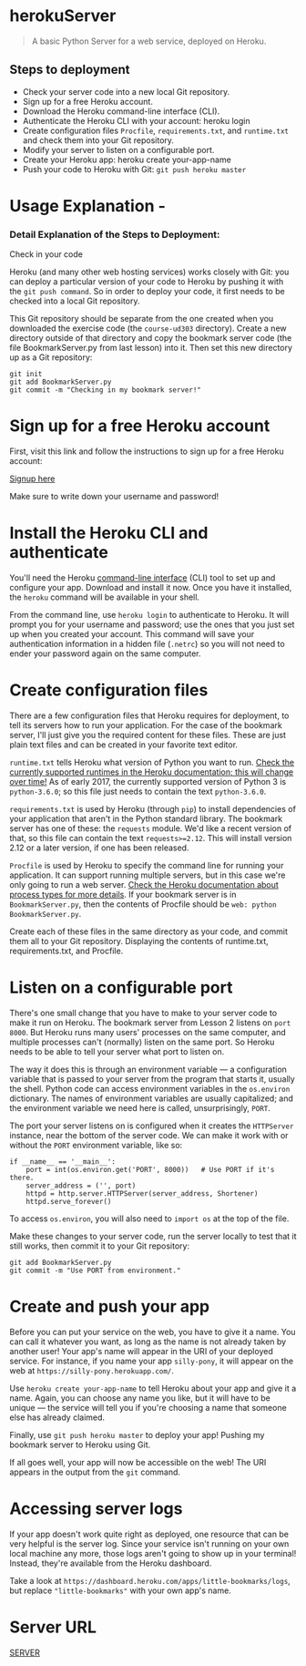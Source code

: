 # herokuServer
> A basic Python Server for a web service, deployed on Heroku. 

## Steps to deployment

* Check your server code into a new local Git repository.
* Sign up for a free Heroku account.
* Download the Heroku command-line interface (CLI).
* Authenticate the Heroku CLI with your account: heroku login
* Create configuration files ```Procfile```, ```requirements.txt```, and ```runtime.txt``` and check them into your Git repository.
* Modify your server to listen on a configurable port.
* Create your Heroku app: heroku create your-app-name
* Push your code to Heroku with Git: ```git push heroku master```

# Usage Explanation - 
### Detail Explanation of the Steps to Deployment:

Check in your code

Heroku (and many other web hosting services) works closely with Git: you can deploy a particular version of your code to Heroku by pushing it with the ```git push command```. So in order to deploy your code, it first needs to be checked into a local Git repository.

This Git repository should be separate from the one created when you downloaded the exercise code (the ```course-ud303``` directory). Create a new directory outside of that directory and copy the bookmark server code (the file BookmarkServer.py from last lesson) into it. Then set this new directory up as a Git repository:

    
    git init
    git add BookmarkServer.py
    git commit -m "Checking in my bookmark server!"
    


# Sign up for a free Heroku account

First, visit this link and follow the instructions to sign up for a free Heroku account:

[Signup here](https://signup.heroku.com/dc)

Make sure to write down your username and password!

# Install the Heroku CLI and authenticate

You'll need the Heroku [command-line interface](https://devcenter.heroku.com/articles/heroku-cli) (CLI) tool to set up and configure your app. Download and install it now. Once you have it installed, the ```heroku``` command will be available in your shell.

From the command line, use ```heroku login``` to authenticate to Heroku. It will prompt you for your username and password; use the ones that you just set up when you created your account. This command will save your authentication information in a hidden file (```.netrc```) so you will not need to ender your password again on the same computer.

# Create configuration files

There are a few configuration files that Heroku requires for deployment, to tell its servers how to run your application. For the case of the bookmark server, I'll just give you the required content for these files. These are just plain text files and can be created in your favorite text editor.

```runtime.txt``` tells Heroku what version of Python you want to run. [Check the currently supported runtimes in the Heroku documentation; this will change over time!](https://devcenter.heroku.com/articles/python-runtimes) As of early 2017, the currently supported version of Python 3 is ```python-3.6.0```; so this file just needs to contain the text ```python-3.6.0```.

```requirements.txt``` is used by Heroku (through ```pip```) to install dependencies of your application that aren't in the Python standard library. The bookmark server has one of these: the ```requests``` module. We'd like a recent version of that, so this file can contain the text ```requests>=2.12```. This will install version 2.12 or a later version, if one has been released.

```Procfile``` is used by Heroku to specify the command line for running your application. It can support running multiple servers, but in this case we're only going to run a web server. [Check the Heroku documentation about process types for more details](https://devcenter.heroku.com/articles/procfile). If your bookmark server is in ```BookmarkServer.py```, then the contents of Procfile should be ```web: python BookmarkServer.py```.

Create each of these files in the same directory as your code, and commit them all to your Git repository.
Displaying the contents of runtime.txt, requirements.txt, and Procfile.

# Listen on a configurable port

There's one small change that you have to make to your server code to make it run on Heroku. The bookmark server from Lesson 2 listens on ```port 8000```. But Heroku runs many users' processes on the same computer, and multiple processes can't (normally) listen on the same port. So Heroku needs to be able to tell your server what port to listen on.

The way it does this is through an environment variable — a configuration variable that is passed to your server from the program that starts it, usually the shell. Python code can access environment variables in the ```os.environ``` dictionary. The names of environment variables are usually capitalized; and the environment variable we need here is called, unsurprisingly, ```PORT```.

The port your server listens on is configured when it creates the ```HTTPServer``` instance, near the bottom of the server code. We can make it work with or without the ```PORT``` environment variable, like so:

```
if __name__ == '__main__':
    port = int(os.environ.get('PORT', 8000))   # Use PORT if it's there.
    server_address = ('', port)
    httpd = http.server.HTTPServer(server_address, Shortener)
    httpd.serve_forever()
```

To access ```os.environ```, you will also need to ```import os``` at the top of the file.

Make these changes to your server code, run the server locally to test that it still works, then commit it to your Git repository:

```
git add BookmarkServer.py
git commit -m "Use PORT from environment."
```

# Create and push your app

Before you can put your service on the web, you have to give it a name. You can call it whatever you want, as long as the name is not already taken by another user! Your app's name will appear in the URI of your deployed service. For instance, if you name your app ```silly-pony```, it will appear on the web at ```https://silly-pony.herokuapp.com/```.

Use ```heroku create your-app-name``` to tell Heroku about your app and give it a name. Again, you can choose any name you like, but it will have to be unique — the service will tell you if you're choosing a name that someone else has already claimed.

Finally, use ```git push heroku master``` to deploy your app!
Pushing my bookmark server to Heroku using Git.

If all goes well, your app will now be accessible on the web! The URI appears in the output from the ```git``` command.

# Accessing server logs

If your app doesn't work quite right as deployed, one resource that can be very helpful is the server log. Since your service isn't running on your own local machine any more, those logs aren't going to show up in your terminal! Instead, they're available from the Heroku dashboard.

Take a look at ```https://dashboard.heroku.com/apps/little-bookmarks/logs```, but replace ```"little-bookmarks"``` with your own app's name.

# Server URL
[SERVER](https://pflash-bookmark-server.herokuapp.com/)

